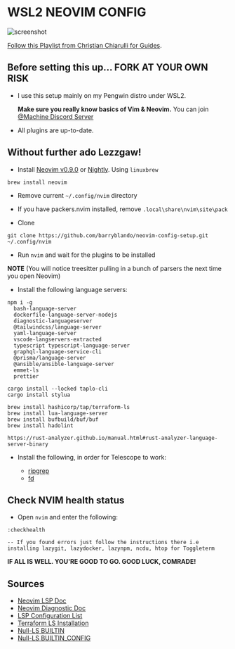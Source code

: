 # WSL2 NEOVIM CONFIG

![screenshot](https://github-production-user-asset-6210df.s3.amazonaws.com/5582213/253721553-69a70b9a-6562-4645-ad01-c6be20a96a00.png)

[Follow this Playlist from Christian Chiarulli for Guides](https://www.youtube.com/watch?v=ctH-a-1eUME&list=PLhoH5vyxr6Qq41NFL4GvhFp-WLd5xzIzZ).

## Before setting this up... **FORK AT YOUR OWN RISK**

- I use this setup mainly on my Pengwin distro under WSL2.

  **Make sure you really know basics of Vim & Neovim.** You can join [@Machine Discord Server](https://discord.gg/6DRHpSRe)

- All plugins are up-to-date.

## Without further ado Lezzgaw!

- Install [Neovim v0.9.0](https://github.com/neovim/neovim/releases/tag/v0.9.0) or [Nightly](https://github.com/neovim/neovim/releases/tag/nightly). Using `linuxbrew`

```
brew install neovim
```

- Remove current `~/.config/nvim` directory
 
- If you have packers.nvim installed, remove `.local\share\nvim\site\pack`
 
- Clone
 
```
git clone https://github.com/barryblando/neovim-config-setup.git ~/.config/nvim
```

- Run `nvim` and wait for the plugins to be installed 

**NOTE** (You will notice treesitter pulling in a bunch of parsers the next time you open Neovim) 

- Install the following language servers:

```
npm i -g 
  bash-language-server
  dockerfile-language-server-nodejs
  diagnostic-languageserver
  @tailwindcss/language-server
  yaml-language-server
  vscode-langservers-extracted
  typescript typescript-language-server
  graphql-language-service-cli
  @prisma/language-server
  @ansible/ansible-language-server
  emmet-ls
  prettier

cargo install --locked taplo-cli
cargo install stylua

brew install hashicorp/tap/terraform-ls
brew install lua-language-server
brew install bufbuild/buf/buf
brew install hadolint

https://rust-analyzer.github.io/manual.html#rust-analyzer-language-server-binary
```

- Install the following, in order for Telescope to work:

  - [ripgrep](https://github.com/BurntSushi/ripgrep)
  - [fd](https://github.com/sharkdp/fd)

## Check NVIM health status

- Open `nvim` and enter the following:

```
:checkhealth

-- If you found errors just follow the instructions there i.e installing lazygit, lazydocker, lazynpm, ncdu, htop for Toggleterm
```

**IF ALL IS WELL. YOU'RE GOOD TO GO. GOOD LUCK, COMRADE!**

## Sources

- [Neovim LSP Doc](https://neovim.io/doc/user/lsp.html)
- [Neovim Diagnostic Doc](https://neovim.io/doc/user/diagnostic.html)
- [LSP Configuration List](https://github.com/neovim/nvim-lspconfig/blob/master/doc/server_configurations.md)
- [Terraform LS Installation](https://github.com/hashicorp/terraform-ls/blob/main/docs/installation.md)
- [Null-LS BUILTIN](https://github.com/jose-elias-alvarez/null-ls.nvim/blob/main/doc/BUILTINS.md)
- [Null-LS BUILTIN_CONFIG](https://github.com/jose-elias-alvarez/null-ls.nvim/blob/main/doc/BUILTIN_CONFIG.md)
